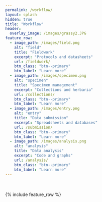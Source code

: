```yaml
---
permalink: /workflow/
layout: splash
hidden: true
title: "Workflow"
header:
  overlay_image: /images/grassy2.JPG
feature_row:
  - image_path: /images/field.png
    alt: "field"
    title: "Fieldwork"
    excerpt: "Protocols and datasheets"
    url: /fieldwork/
    btn_class: "btn--primary"
    btn_label: "Learn more"
  - image_path: /images/specimen.png
    alt: "specimen"
    title: "Specimen management"
    excerpt: "Collections and herbaria"
    url: /collections/
    btn_class: "btn--primary"
    btn_label: "Learn more"
  - image_path: /images/entry.png
    alt: "entry"
    title: "Data submission"
    excerpt: "Spreadsheets and databases"
    url: /submission/
    btn_class: "btn--primary"
    btn_label: "Learn more"
  - image_path: /images/analysis.png
    alt: "analysis"
    title: "Data analysis"
    excerpt: "Code and graphs"
    url: /analysis/
    btn_class: "btn--primary"
    btn_label: "Learn more"  
---
```

<br>
<br>
{% include feature_row %}
